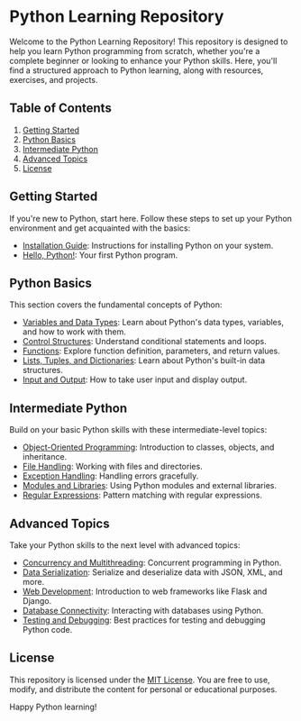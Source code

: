 # Python Learning Repository

Welcome to the Python Learning Repository! This repository is designed to help you learn Python programming from scratch, whether you're a complete beginner or looking to enhance your Python skills. Here, you'll find a structured approach to Python learning, along with resources, exercises, and projects.

## Table of Contents
1. [Getting Started](#getting-started)
2. [Python Basics](#python-basics)
3. [Intermediate Python](#intermediate-python)
4. [Advanced Topics](#advanced-topics)
5. [License](#license)

## Getting Started
If you're new to Python, start here. Follow these steps to set up your Python environment and get acquainted with the basics:
- [Installation Guide](getting-started/installation.md): Instructions for installing Python on your system.
- [Hello, Python!](getting-started/hello-python.md): Your first Python program.

## Python Basics
This section covers the fundamental concepts of Python:
- [Variables and Data Types](python-basics/variables-and-data-types.md): Learn about Python's data types, variables, and how to work with them.
- [Control Structures](python-basics/control-structures.md): Understand conditional statements and loops.
- [Functions](python-basics/functions.md): Explore function definition, parameters, and return values.
- [Lists, Tuples, and Dictionaries](python-basics/lists-tuples-dictionaries.md): Learn about Python's built-in data structures.
- [Input and Output](python-basics/input-output.md): How to take user input and display output.

## Intermediate Python
Build on your basic Python skills with these intermediate-level topics:
- [Object-Oriented Programming](intermediate-python/oop.md): Introduction to classes, objects, and inheritance.
- [File Handling](intermediate-python/file-handling.md): Working with files and directories.
- [Exception Handling](intermediate-python/exception-handling.md): Handling errors gracefully.
- [Modules and Libraries](intermediate-python/modules-and-libraries.md): Using Python modules and external libraries.
- [Regular Expressions](intermediate-python/regular-expressions.md): Pattern matching with regular expressions.

## Advanced Topics
Take your Python skills to the next level with advanced topics:
- [Concurrency and Multithreading](advanced-topics/concurrency-and-multithreading.md): Concurrent programming in Python.
- [Data Serialization](advanced-topics/data-serialization.md): Serialize and deserialize data with JSON, XML, and more.
- [Web Development](advanced-topics/web-development.md): Introduction to web frameworks like Flask and Django.
- [Database Connectivity](advanced-topics/database-connectivity.md): Interacting with databases using Python.
- [Testing and Debugging](advanced-topics/testing-and-debugging.md): Best practices for testing and debugging Python code.

## License
This repository is licensed under the [MIT License](LICENSE.md). You are free to use, modify, and distribute the content for personal or educational purposes.

Happy Python learning!

